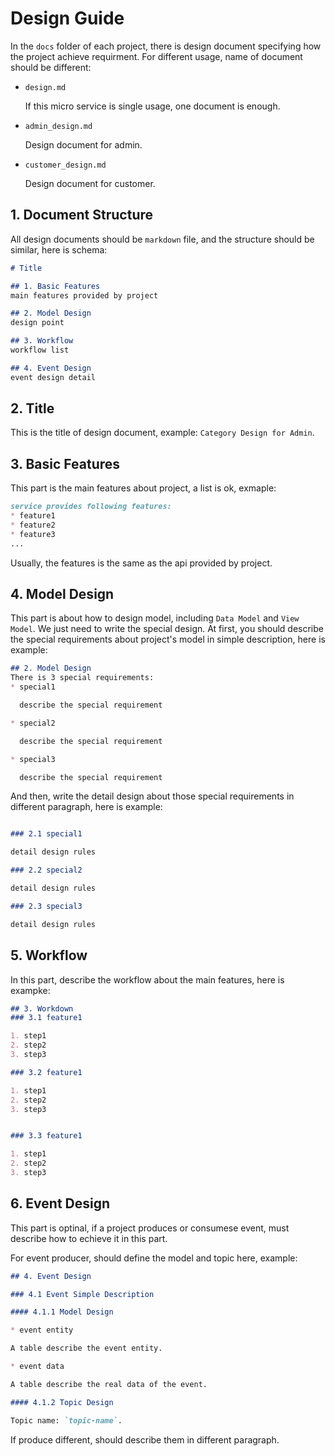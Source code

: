 # Design Guide

In the `docs` folder of each project, there is design document specifying how the project achieve requirment.
For different usage, name of document should be different:

* `design.md`

   If this micro service is single usage, one document is enough.

* `admin_design.md`

  Design document for admin.

* `customer_design.md`

  Design document for customer.

## 1. Document Structure

All design documents should be `markdown` file, and the structure should be similar, here is schema:

```markdown
# Title

## 1. Basic Features
main features provided by project

## 2. Model Design
design point

## 3. Workflow
workflow list

## 4. Event Design
event design detail
```

## 2. Title

This is the title of design document, example: `Category Design for Admin`.

## 3. Basic Features

This part is the main features about project, a list is ok, exmaple:

```markdown
service provides following features:
* feature1
* feature2
* feature3
...
```

Usually, the features is the same as the api provided by project.

## 4. Model Design

This part is about how to design model, including `Data Model` and `View Model`.
We just need to write the special design.
At first, you should describe the special requirements about project's model in simple description, here is example:

```markdown
## 2. Model Design
There is 3 special requirements:
* special1

  describe the special requirement

* special2

  describe the special requirement

* special3

  describe the special requirement
```

And then, write the detail design about those special requirements in different paragraph, here is example:

```markdown

### 2.1 special1

detail design rules

### 2.2 special2

detail design rules

### 2.3 special3

detail design rules
```

## 5. Workflow

In this part, describe the workflow about the main features, here is exampke:

```markdown
## 3. Workdown
### 3.1 feature1

1. step1
2. step2
3. step3

### 3.2 feature1

1. step1
2. step2
3. step3


### 3.3 feature1

1. step1
2. step2
3. step3
```

## 6. Event Design

This part is optinal, if a project produces or consumese event, must describe how to echieve it in this part.

For event producer, should define the model and topic here, example:

```markdown
## 4. Event Design

### 4.1 Event Simple Description

#### 4.1.1 Model Design

* event entity

A table describe the event entity.

* event data

A table describe the real data of the event.

#### 4.1.2 Topic Design

Topic name: `topic-name`.

```

If produce different, should describe them in different paragraph.